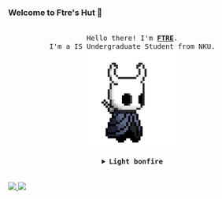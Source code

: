 ### Welcome to Ftre's Hut 👋

<p align="center">
  <br>
  <samp>
    Hello there! I'm <b><a rel="nofollow noopener noreferrer" target="_blank" href="https://github.com/Ftres">FTRE</a></b>.
    <br>I'm a IS Undergraduate Student from NKU.<br>

</samp>

  <img src="https://github.com/Ftres/Ftres/blob/main/asserts/hollor_knight.gif" width="200"/>
  
</p>


<details align="center">

<summary> <b> <samp> Light bonfire </samp></b></summary>
<samp>
 <b><h2 style="color: #fc6203">B O N F I R E &nbsp; L I T !</h2> </b>

<img src="https://github.com/Ftres/Ftres/blob/main/asserts/bonefire.gif" width="200"/>

Current Project: <a href="https://github.com/Ftres/Ftres">It's what u r watching.</a>


</samp>
</details>

<br />
<br />
<a href="https://github.com/AVS1508">
  <img height="180em" src="https://github-readme-stats.vercel.app/api?username=AVS1508&theme=buefy&show_icons=true" />
  <img height="180em" src="https://github-readme-stats.vercel.app/api/top-langs/?username=AVS1508&theme=buefy&layout=compact" />
</a>

<!--
**Ftres/Ftres** is a ✨ _special_ ✨ repository because its `README.md` (this file) appears on your GitHub profile.

Here are some ideas to get you started:

- 🔭 I’m currently working on ...
- 🌱 I’m currently learning ...
- 👯 I’m looking to collaborate on ...
- 🤔 I’m looking for help with ...
- 💬 Ask me about ...
- 📫 How to reach me: ...
- 😄 Pronouns: ...
- ⚡ Fun fact: ...
-->
